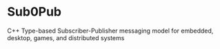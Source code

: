 # Sub0Pub
C++ Type-based Subscriber-Publisher messaging model for embedded, desktop, games, and distributed systems


